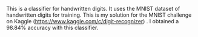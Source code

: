 This is a classifier for handwritten digits. It uses the MNIST dataset of handwritten digits for training. This is my solution for the MNIST challenge on Kaggle (https://www.kaggle.com/c/digit-recognizer) . I obtained a 98.84% accuracy with this classifier. 
